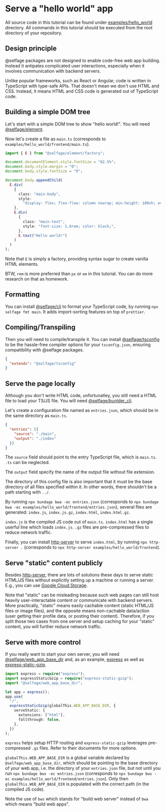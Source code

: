 # Serve a "hello world" app

All source code in this tutorial can be found under [examples/hello_world](https://github.com/selfage/selfage.github.io/tree/main/examples/hello_world) directory. All commands in this tutorial should be executed from the root directory of your repository.

## Design principle

@selfage packages are not designed to enable code-free web app building. Instead it antipates complicated user interactions, especially when it involves communication with backend servers.

Unlike popular frameworks, such as React or Angular, code is written in TypeScript with type-safe APIs. That doesn't mean we don't use HTML and CSS. Instead, it means HTML and CSS code is generated out of TypeScript code.

## Building a simple DOM tree

Let's start with a simple DOM tree to show "hello world!". You will need [@selfage/element](https://www.npmjs.com/package/@selfage/element).

Now let's create a file as `main.ts` (corresponds to `examples/hello_world/frontend/main.ts`).

```TypeScript
import { E } from "@selfage/element/factory";

document.documentElement.style.fontSize = "62.5%";
document.body.style.margin = "0";
document.body.style.fontSize = "0";

document.body.appendChild(
  E.div(
    {
      class: "main-body",
      style:
        "display: flex; flex-flow: column nowrap; min-height: 100vh; overflow-y: auto;",
    },
    E.div(
      {
        class: "main-text",
        style: "font-size: 1.6rem; color: black;",
      },
      E.text("Hello world!")
    )
  )
);
```

Note that `E` is simply a factory, providing syntax sugar to create vanilla HTML elements.

BTW, `rem` is more preferred than `px` or `em` in this tutorial. You can do more research on that as homework.

## Formatting

You can install [@selfage/cli](https://www.npmjs.com/package/@selfage/cli) to format your TypeScript code, by running `npx selfage fmt main`. It adds import-sorting features on top of `prettier`.

## Compiling/Transpiling

Then you will need to compile/transpile it. You can install [@selfage/tsconfig](https://www.npmjs.com/package/@selfage/tsconfig) to be the hassle-free compiler options for your `tsconfig.json`, ensuring compatibility with @selfage packages.

```JSON
{
  "extends": "@selfage/tsconfig"
}
```

## Serve the page locally

Although you don't write HTML code, unfortunatley, you still need a HTML file to load your TS/JS file. You will need [@selfage/bunlder_cli](https://www.npmjs.com/package/@selfage/bundler_cli).

Let's create a configuration file named as `entries.json`, which should be in the same directory as `main.ts`.

```JSON
{
  "entries": [{
    "source": "./main",
    "output": "./index"
  }]
}
```

The `source` field should point to the entry TypeScript file, which is `main.ts`. `.ts` can be neglected.

The `output` field specify the name of the output file without file extension.

The directory of this config file is also important that it must be the base directory of all files specified within it. In other words, there shouldn't be a path starting with `../`.

By running `npx bundage bwa -ec entries.json` (corresponds to `npx bundage bwa -ec examples/hello_world/frontend/entries.json`), several files are generated: `index.js`, `index.js.gz`, `index.html`, `index.html.gz`.

`index.js` is the compiled JS code out of `main.ts`. `index.html` has a single userful line which loads `index.js`. `.gz` files are pre-compressed files to reduce network traffic.

Finally, you can install [http-server](https://www.npmjs.com/package/http-server) to serve `index.html`, by running `npx http-server .` (corresponds to `npx http-server examples/hello_world/frontend`).

## Serve "static" content publicly

Besides [http-server](https://www.npmjs.com/package/http-server), there are lots of solutions these days to serve static HTML/JS files without explicitly setting up a machine or running a server. E.g., you can use [Google Cloud Storage](https://cloud.google.com/storage/docs/hosting-static-website).

Note that "static" can be misleading because such web pages can still host heavily user-interactable content or communicate with backend servers. More practically, "static" means easily cachable content (static HTML/JS files or image files), and the opposite means non-cachable data/action (user getting their profile data, or posting their content). Therefore, if you split those two cases from one server and setup caching for your "static" content, you will further reduce network traffic.

## Serve with more control

If you really want to start your own server, you will need [@selfage/web_app_base_dir](https://www.npmjs.com/package/@selfage/web_app_base_dir) and, as an example, [express](https://www.npmjs.com/package/express) as well as [express-static-gzip](https://www.npmjs.com/package/express-static-gzip).

```TypeScript
import express = require("express");
import expressStaticGzip = require("express-static-gzip");
import "@selfage/web_app_base_dir";

let app = express();
app.use(
  "/",
  expressStaticGzip(globalThis.WEB_APP_BASE_DIR, {
    serveStatic: {
      extensions: ["html"],
      fallthrough: false,
    },
  })
);
```

`express` helps setup HTTP routing and `express-static-gzip` leverages pre-compressed `.gz` files. Refer to their documents for more options.

`globalThis.WEB_APP_BASE_DIR` is a global variable declared by `@selfage/web_app_base_dir`, which should be pointing to the base directory of your web app, i.e. the directory of your `entries.json` file, but not until you run `npx bundage bws -ec entries.json` (corresponds to `npx bundage bws -ec examples/hello_world/frontend/entries.json`). Only then `globalThis.WEB_APP_BASE_DIR` is populated with the correct path (in the compiled JS code).

Note the use of `bws` which stands for "build web server" instead of `bwa` which means "build web apps".
